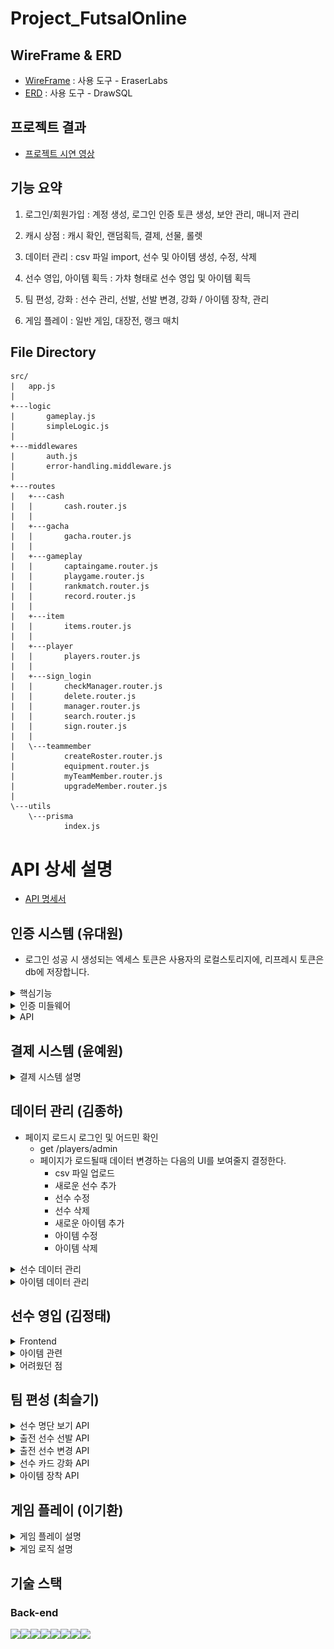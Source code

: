 # Project_FutsalOnline

## WireFrame & ERD

- [WireFrame](https://app.eraser.io/workspace/cdioGb7CKtexTN17OBz2?origin=share) : 사용 도구 - EraserLabs
- [ERD](https://drawsql.app/teams/wakelight/diagrams/project-football) : 사용 도구 - DrawSQL

## 프로젝트 결과

- [프로젝트 시연 영상](https://youtu.be/7OGUQYB3zlk)

## 기능 요약

1. 로그인/회원가입 : 계정 생성, 로그인 인증 토큰 생성, 보안 관리, 매니저 관리

2. 캐시 상점 : 캐시 확인, 랜덤획득, 결제, 선물, 롤렛

3. 데이터 관리 : csv 파일 import, 선수 및 아이템 생성, 수정, 삭제

4. 선수 영입, 아이템 획득 : 가챠 형태로 선수 영입 및 아이템 획득

5. 팀 편성, 강화 : 선수 관리, 선발, 선발 변경, 강화 / 아이템 장착, 관리

6. 게임 플레이 : 일반 게임, 대장전, 랭크 매치

## File Directory

```
src/
|   app.js
|
+---logic
|       gameplay.js
|       simpleLogic.js
|
+---middlewares
|       auth.js
|       error-handling.middleware.js
|
+---routes
|   +---cash
|   |       cash.router.js
|   |
|   +---gacha
|   |       gacha.router.js
|   |
|   +---gameplay
|   |       captaingame.router.js
|   |       playgame.router.js
|   |       rankmatch.router.js
|   |       record.router.js
|   |
|   +---item
|   |       items.router.js
|   |
|   +---player
|   |       players.router.js
|   |
|   +---sign_login
|   |       checkManager.router.js
|   |       delete.router.js
|   |       manager.router.js
|   |       search.router.js
|   |       sign.router.js
|   |
|   \---teammember
|           createRoster.router.js
|           equipment.router.js
|           myTeamMember.router.js
|           upgradeMember.router.js
|
\---utils
    \---prisma
            index.js
```

# API 상세 설명

- [API 명세서](https://teamsparta.notion.site/1532dc3ef51481ce9290cdd86c0b4ca8?v=1532dc3ef51481a68387000c348a65e8)

## 인증 시스템 (유대원)

- 로그인 성공 시 생성되는 엑세스 토큰은 사용자의 로컬스토리지에, 리프레시 토큰은 db에 저장합니다.

<details>
<summary>핵심기능</summary>

- 사용자 회원가입 및 로그인 로그인 시 발행되는 토큰을 통해 인증 및 인가 진행 db에 저장된 리프레시 토큰을 통한 엑세스 토큰 재발행 사용자 개인 계정에 귀속되는 매니저 생성, 조회기능

</details>

<details>
<summary>인증 미들웨어</summary>

1. 엑세스 토큰이 유효할 때

    - jwt.verify를 통해 엑세스 토큰의 유효성을 검사합니다.
    - 유효한 경우 accountid를 조건으로, prisma.findFirst()를 통해 사용자 정보를 조회합니다.
    - 계정정보를 req.account에 저장하여 이후 API에서 사용할 수 있습니다.

2. 엑세스 토큰이 만료되었을 때

    - 만료된 토큰이 아닌 이메일 정보 헤더의 이메일을 통해 accountid를 도출합니다. 도출한 accountid로 db의 리프레시 토큰을 검증합니다.

3. 리프레시 토큰이 유효한 경우

    - 검증 후 새로운 엑세스 토큰을 생성합니다 계정정보를 req.account에 저장하여 이후 API에서 사용하고, 클라이언트 로컬저장소에 새로운 엑세스 토큰을 전달합니다.
    - 사용자 입장에서는 로그인 없이 요청-전달 과정이 진행됩니다.

4. 리프레시 토큰이 만료된 경우

    - 사용자가 다시 로그인하여 리프레시 토큰을 새로 생성해야합니다.

</details>

<details>
<summary>API</summary>

- 회원가입, 로그인 API

    - 회원가입 요청 시 서버로 전달된 정보에 대한 유효성을 검증하여 상태에 맞는 메시지를 클라이언트에 전달합니다.
    - (이메일(id) 형식, 비밀번호 길이 등등) 검증 완료 시 db에 accountid를 순서대로 할당하여 저장합니다.
    - 로그인 요청 시 서버로 전달된 이메일, 비밀번호를 통해 db의 정보와 비교합니다. 로그인에 성공하면 엑세스토큰을 클라이언트에 전달하고, 리프레시 토큰을 db에 저장합니다.

- 매니저 생성 API

    - 매니저 생성 요청 시 서버로 전달된 닉네임의 중복 여부를 검증하고 인증 미들웨어에서 인증을 성공하여 전달받은 req.account에서 계정정보를 가져옵니다.
    - 계정정보를 통해 매니저의 존재 유무를 확인하고, 없다면 입력한 닉네임, 기본 캐쉬, 기본 레이팅을 적용한 매니저를 생성합니다.(매니저는 계정당 1개만 생성할 수 있습니다)

- 랭킹 조회 API
    - db에 존재하는 모든 매니저를 레이팅 내림차순으로 정렬합니다.

</details>

## 결제 시스템 (윤예원)

<details>
<summary>결제 시스템 설명</summary>

- 로그인을 통해 토큰을 발급받은 후에 사용할 수 있습니다.
- Lucky캐시API
    - 랜덤으로 20~220 사이의 캐시를 지급합니다.
- 캐시 구매API
    - 비밀번호와 구매하려는 캐시를 입력하면 구매됩니다.
    - 캐시 컬럼을 INT로 만들어서 1~21억사이의 캐시를 수배할 수 있게 만들었습니다.
- 캐시 조회API
    - 본인의 캐시만 조회 가능합니다.
- 다른 유저에게 캐시 선물API
    - 수신자 이메일, 선물캐시량, 비밀번호를 입력 받아 송금합니다.
    - 선물캐시량 + 수신자의 현재 캐시량이 2147483640(int 한계)이 넘거나 수신자의 보유캐시보다 큰 값을 선물하려 할 때 정정 을 요구하는 에러처리를 추가했습니다.
- 돈 불리기 ( 행운의 룰렛)API
    - 룰렛을 돌려 배팅한 캐시의 n배의 캐시를 돌려받습니다.

</details>

## 데이터 관리 (김종하)

- 페이지 로드시 로그인 및 어드민 확인
    - get /players/admin
    - 페이지가 로드될때 데이터 변경하는 다음의 UI를 보여줄지 결정한다.
        - csv 파일 업로드
        - 새로운 선수 추가
        - 선수 수정
        - 선수 삭제
        - 새로운 아이템 추가
        - 아이템 수정
        - 아이템 삭제

<details>
<summary>선수 데이터 관리</summary>

![](attachment/playerdatafront.png)</br>

- 선수 목록 조회
    - get ./api/players
    - 로그인 여부 상관없이 전체 선수 목록 조회
- 선수 상세 조회
    - get ./api/players/playerId
    - 입력된 선수 id에 따라서 데이터 조회
- csv 파일 업로드
    - 어드민 계정 로그인시에만 표시
    - post ./api/players/csv
    - 파일 선택을 눌러 csv 파일을 선택하고 업로드를 눌러 데이터베이스에 추가
    - 예시 파일 [player](attachment/CSVfiles/england-premier-league-players-2018-to-2019-stats.csv)
- 새로운 선수 추가
    - ![](attachment/createPlayer.png)</br>
    - 어드민 계정 로그인시에만 표시
    - post ./api/players
    - 데이터를 입력후 추가를 눌러 추가
- 선수 수정
    - ![](attachment/alterPlayer.png)</br>
    - 어드민 계정 로그인시에만 표시
    - post ./api/players/playerId
    - 데이터를 입력후 수정을 눌러 수정
- 선수 삭제
    - ![](attachment/deletePlayer.png)</br>
    - 어드민 계정 로그인시에만 표시
    - delete ./api/players/playerId
    - 선수 ID를 입력하고 삭제를 눌러 삭제

</details>

<details>
<summary>아이템 데이터 관리</summary>

![](attachment/itemdatafront.png)</br>

- 아이템 목록 조회
    - get ./api/items
    - 로그인 여부 상관없이 전체 아이템 목록 조회
- 아이템 상세 조회
    - get ./api/items/itemId
    - 입력된 아이템 id에 따라서 데이터 조회
- csv 파일 업로드
    - 어드민 계정 로그인시에만 표시
    - post ./api/items/csv
    - 파일 선택을 눌러 csv 파일을 선택하고 업로드를 눌러 데이터베이스에 추가
    - 예시 파일 [item](attachment/CSVfiles/item.csv)
- 새로운 아이템 추가
    - ![](attachment/createItem.png)</br>
    - 어드민 계정 로그인시에만 표시
    - post ./api/items
    - 데이터를 입력후 추가를 눌러 추가
- 아이템 수정
    - ![](attachment/alterItem.png)</br>
    - 어드민 계정 로그인시에만 표시
    - post ./api/items/itemId
    - 데이터를 입력후 수정을 눌러 수정
- 아이템 삭제
    - ![](attachment/deleteItem.png)</br>
    - 어드민 계정 로그인시에만 표시
    - delete ./api/items/itemId
    - 아이템 ID를 입력하고 삭제를 눌러 삭제

</details>

## 선수 영입 (김정태)

<details>
<summary>Frontend</summary>

![메인 화면](/attachment/tj0.png)

- 우리팀의 메인 화면!!!
- 주소를 입력하면 가장 먼저 보이는 화면입니다.
- 풋살이라는 장르 컨셉에 맞춰 배경에 축구영상을 배치하였습니다.

![아이템 뽑기 화면](/attachment/tj1.png)

- 버튼을 누르면 서버로부터 결과물을 받아옵니다.
- 서버에서 전송된 정보를 바탕으로 애니메이션 후 출력합니다.

![선수 영입 화면](/attachment/tj2.png)

- 해당 기능도 아이템과 마찬가지로 진행됩니다.

![선수 확인 화면](/attachment/tj3.png)

- 선수 클릭시 자세한 내용을 볼 수 있습니다.

</details>

<details>
<summary>아이템 관련</summary>

### 아이템 관련

- **아이템 가챠**: 프론트 제작이 완료되었습니다. 사용자들이 아이템을 획득할 수 있도록 인터페이스를 구성하였습니다.
- **아이템 리스트 확인**: 현재 프론트가 구현되어 있지 않습니다. 향후 개발 계획에 포함될 예정입니다.
- **선수 가챠**: 프론트 제작이 완료되었습니다. 선수 아이템을 획득할 수 있는 기능이 추가되었습니다.
- **단일 선수 정보 조회**: 프론트 제작이 완료되어, 사용자가 특정 선수의 정보를 쉽게 조회할 수 있도록 하였습니다.

### 어려움 및 도전 과제

</details>

<details>
<summary>어려웠던 점</summary>

#### 강력한 어려움

프로젝트 진행 중 여러 가지 강력한 어려움이 있었습니다.

- 번아웃의 경지에 이르러 작업의 압박이 상당했습니다.
- 프론트가 필요하다고 느낄 때마다 불안감이 커졌습니다.
- 인가 인증을 거쳐야만 제 코드를 실행할 수 있다는 제약이 있었습니다.
- 인가 인증이 실패했을 때는 작업이 중단되는 상황이 발생했습니다.
- 프리즈마에서 오류가 발생했을 때 주변에서 잘 된다고 하여 혼란스러웠습니다.
- 프리즈마의 데이터를 가져왔으나 저만 오류가 발생하여 스트레스를 받았습니다.
- 깃에서 충돌이 발생했을 때 어떤 부분이 변경되었는지 알 수 없어 매우 난감했습니다.
- 다른 파일을 Merge 한 이후에 잘 되다가 갑자기 오류가 발생했을 때 모듈을 삭제하고 재설치하면 문제가 해결되기도 했습니다.
- VSC를 나갔다가 다시 들어오면 문제가 해결되는 경우도 많았습니다.
- 실행이 안 된다고 팀원에게 말했을 때, 팀원이 볼 때 갑자기 실행이 잘 되는 상황도 있었습니다.
- 오류가 발생할 때마다 모듈을 삭제하고 다시 설치하며 VSC를 껐다 켜고
- 프리즈마 데이터를 불러오고
- 다른 팀원의 최신 브랜치를 병합하는 과정을 반복했습니다.

#### 중간의 어려움

현재 중간 단계에서 느끼는 어려움도 있었습니다.

- 반복적인 작업(노가다)이 많아 체력적으로 힘든 상황입니다.
- JavaScript 코드 스타일에 적응하는 데 시간이 걸리고 있어, 이 부분에서 다소 느린 진행 속도를 느끼고 있습니다.

결과

- 무엇 보다 깃 충돌 데이터 충돌 의 경험과 해당 충돌을 해결하는 과정이 가장 좋았습니다!!

</details>

## 팀 편성 (최슬기)

<details>
<summary>선수 명단 보기 API</summary>

- 보유한 선수 카드를 볼 수 있는 API입니다.</br>
- managerId 입력을 통해 선수들의 스탯을 확인하고 출전 선수로 선발할 수 있으며,</br>
  강화가 가능한 경우엔 강화 또한 진행할 수 있습니다.</br></br>

→ API 테스트 예시(서로 다른 테스트 테이블에서 진행)</br>
![](attachment/966dce4f3fc4195dcdfe96995d74d301.png)</br>
![](attachment/f2b40649e081b7320bfe9c8537d88af1.png)</br></br>

→ 프론트엔드 구현</br>
![image](https://github.com/user-attachments/assets/f39382a8-2baf-451a-84d8-d2ab8ef09900)

</details>

<details>
<summary>출전 선수 선발 API</summary>

- 게임에 출전하게 될 선수를 teamMemberId를 입력 받아 선발하는 API입니다.</br>
- 반드시 세 명의 Id를 입력받을 수 있게끔 유효성 검사를 넣어두었습니다. 세 명의 스탯을 DB를 통해 읽어와서 예상 점수 또한 확인할 수 있습니다.</br></br>

→ API 테스트 예시(서로 다른 테스트 테이블에서 진행)</br>
![](attachment/376ff047843bb27ef64f444157dd7c4b.png)</br>
![](attachment/738f274af3fb13fb08c469a17f6de6fb.png)</br></br>

→ 프론트엔드 구현</br>
![image](https://github.com/user-attachments/assets/0c102a8a-b78f-4aff-a75f-97c9416179ea)

</details>

<details>
<summary>출전 선수 변경 API</summary>

- 출전 선수 중 한 명을 다른 선수와 교체할 수 있는 API입니다.</br></br>

→ API 테스트 예시</br>
![](attachment/22a65d3c997e8cfac133febb9c6b78cf.png)</br>
1, 4, 5번 선수를 선발하고</br>
![](attachment/b6820ac2e735fb0b361154d32af4658f.png)</br>
1번 선수를 3번 선수로 변경하면 다음과 같은 결과를 반환받을 수 있습니다.</br>
![](attachment/f57bfec6ab0d5762d0389d4f51912bdc.png)</br>
isSelected의 값이 제대로 변경된 모습을 DB를 통해서도 확인할 수 있습니다.</br>

→ 프론트엔드 구현</br>
![image](https://github.com/user-attachments/assets/e512074b-c25e-4425-96d2-f11e062f6b65)

</details>

<details>
<summary>선수 카드 강화 API</summary>

- Manager가 보유한 선수 카드는 강화가 가능합니다. </br>
- 이를 위해선 (1)강화를 진행하려는 카드와 (2)강화의 재료로 쓰일 카드를 각각 선택해야합니다. </br>
- 이 두 장의 카드는 같은 playerId를 가지고 있어야 하며(같은 종류), 같은 등급이어야 합니다. </br>
- 성공하면 upgrade 수치가 상승하여, 팀의 예상점수 계산 시 해당 값이 반영됩니다. </br>
- 그러나 실패하게 되면 (1)번 카드의 등급이 현재 등급 미만의 랜덤한 등급으로 하락합니다.</br>

- 강화 로직
  → 강화 확률 = 1 / ((선수 등급) / 2 + 1) \* 100 (%)</br></br>

```javascript
await prisma.$transaction(
    async (tx) => {
        // (1) 강화 확률 구하기 위해 랜덤 밸류를 생성하고 비교합니다.
        const probability = (1 / ((playerUpgrades[0] * 1) / 2 + 1)) * 100;
        const randomValue = Math.floor(Math.random() * 101); // 0이상 100이하의 랜덤한 정수 뽑기

        // (2) 강화가 실패했을 때
        if (randomValue > probability) {
            // 등급 하락
            const randomGrade = Math.floor(Math.random() * playerUpgrades[0]); // 0 이상 기존 등급 미만의 랜덤한 등급
            await tx.teamMember.update({
                where: {
                    managerId: managerId.managerId,
                    teamMemberId: memberIds[0],
                },
                data: {
                    upgrade: randomGrade,
                },
            });
            // 재료 카드 파괴
            await tx.teamMember.delete({
                where: {
                    managerId: managerId.managerId,
                    teamMemberId: memberIds[1],
                },
            });
            const degradedMember = await tx.player.findFirst({
                where: {
                    playerId: playerIds[0],
                },
                select: {
                    name: true,
                    club: true,
                },
            });
            const degradedNumber = await tx.teamMember.findFirst({
                where: {
                    teamMemberId: memberIds[0],
                },
                select: {
                    upgrade: true,
                },
            });

            return res.status(200).json({
                message: '강화에 실패하였습니다. 재료 카드가 파괴되었습니다.',
                degradedMember,
                degradedNumber,
            });
        }

        // (2) 강화가 성공했을 때
        await tx.teamMember.update({
            where: {
                teamMemberId: memberIds[0],
            },
            data: {
                upgrade: { increment: 1 },
            },
        });
        // 재료 카드 소모
        await tx.teamMember.delete({
            where: {
                teamMemberId: memberIds[1],
            },
        });
        const upgradedMember = await tx.player.findFirst({
            where: {
                playerId: playerIds[0],
            },
            select: {
                name: true,
                club: true,
            },
        });
        const upgradedNumber = await tx.teamMember.findFirst({
            where: {
                teamMemberId: memberIds[0],
            },
            select: {
                upgrade: true,
            },
        });

        return res.status(200).json({
            message: '강화에 성공하였습니다. 재료 카드가 소모되었습니다.',
            upgradedMember,
            upgradedNumber,
        });
    },
    {
        isolationLevel: Prisma.TransactionIsolationLevel.ReadCommitted,
    }
);
```

→ API 테스트 예시 - 강화 성공</br>
![](attachment/1ec29a645ee76befe55cc6224cc2109e.png)</br>
3번 계정이 49번과 43번 멤버를 소유하고 있습니다. 둘은 같은 종류/같은 등급의 선수입니다. 두 장의 선수 카드를 강화 API에 바쳐보겠습니다.</br>

![](attachment/82aaf59f973878610763db074279c8a5.png)</br>
결과는 성공!(등급이 0일 때 확률은 100퍼센트)</br>

![](attachment/1c158aba3e9643253fccd219516a3f14.png)</br>
49번의 upgrade 수치가 상승하고 43번이 사라진 것을 확인할 수 있습니다.

→ API 테스트 예시 - 강화 실패</br>

![](attachment/Pasted%20image%2020241204123529.png)</br>
실패한 예시를 보여드리기 위해 등급이 1 올라간 두 카드(49번, 50번)를 준비했습니다.</br>

![](attachment/Pasted%20image%2020241204123552.png)</br>
Insomnia로 API를 실행한 결과, 강화에 실패한 모습</br>
만약, 로직이 제대로 구현이 되어 있다면 강화 대상 카드였던 49번은 1 등급 미만의 카드로 강등당해야 하며, 50번 카드는 테이블에서 사라져야 합니다.</br>

![](attachment/Pasted%20image%2020241204123822.png)</br>
예상한 것처럼 선수 카드가 강등되고 사라진 모습을 확인할 수 있었습니다.</br>

→ 프론트엔드 구현</br>
![image](https://github.com/user-attachments/assets/e84677d3-2501-480a-a12b-375ad010428f)

</details>

<details>
<summary>아이템 장착 API</summary>
사용자의 아이템을 조회하는 API와 아이템을 장착하는 API를 이용하여 선수별로 아이템을 장착할 수 있는 프론트엔드를 구현했습니다.</br></br>

→ 프론트엔드 구현</br>
![image](https://github.com/user-attachments/assets/a7544514-564c-47d3-abfa-864dbc3b235f)
![image](https://github.com/user-attachments/assets/746ea4ef-dd16-44fd-9fda-94a5e76326cb)

</details>

## 게임 플레이 (이기환)

<details>
<summary>게임 플레이 설명</summary>

- 일반 매치, 대장전, 랭킹전으로 3가지의 플레이 방법이 있습니다

1. 일반 매치 :

    - 상대방 Id를 선택할 수 있습니다.
      (단, 상대방의 Id만 입력할 수 있을 뿐 상대방의 전투력 데이터는 알 수 없습니다.)
    - 선택된 3명의 능력치를 합산 후 비교합니다.
    - 사용자 선수와 상대방 선수의 합산 능력치를 비교했을 때 승률을 계산합니다
    - randomFactor라는 0~1까지 랜덤 수와 승률을 비교하여 게임의 승/패/무를 결정합니다.
    - 결과를 출력하고 전적을 Ranking, Record 테이블에 저장합니다.

2. 대장전 :

    - 3명의 선수의 순서를 정하여 상대방이 선택한 선수와 순서대로 각 선수 개인의
      능력치를 비교합니다.
    - 상대방의 Id를 지정할 수 있으며 승리 조건은 3판 2선으로 2개의 선수의 능력치가 해당 배열의 선수의 능력치보다 높아야 합니다
    - 결과에 대한 내용을 Ranking, Record 테이블에 저장합니다.

3. 랭크 매치 :

    - 선택한 선수들로 3:3 풋살 시뮬레이션을 진행합니다.
    - 랭크 매치는 정해진 레이팅 범위에 따라서 랜덤 매칭으로 진행됩니다
    - 골을 넣는 확률이 존재하고 선수의 능력치로 확률이 계산됩니다.
    - 능력치가 높은 선수가 골을 넣었을 경우 게임이 종료됩니다.
    - 결과를 출력하고 전적을 Ranking, Record 테이블에 저장합니다.

</details>

<details>
<summary>게임 로직 설명</summary>

<details>
<summary>1. 일반 매치 게임</summary>

### 로직 설명

1. calculateTeamPower(selectedPlayers)
    - 선택된 선수들의 전체 전투력을 계산합니다.
    - 각 선수의 능력치, 강화 수준, 장비를 고려하여 개별 전투력을 계산한 후 합산합니다.
2. generateOpponentPower(playerPower)
    - 상대방의 전투력을 생성합니다.
    - 플레이어 전투력의 80%에서 120% 사이의 랜덤한 값을 반환합니다.
3. determineWinner(myPower, opponentPower)
    - 승패를 결정합니다.
    - 전투력 차이에 따른 기본 승률을 계산하고, 랜덤 요소를 추가하여 최종 결과를 .결정합니다
4. calculatePlayerPower(player, upgrade, equipment)
    - 개별 선수의 전투력을 계산합니다.
    - 선수의 기본 능력치, 강화 수준, 장비 보너스를 고려합니다.
5. updateGameResult(managerId, gameResult)
    - 게임 결과를 데이터베이스에 저장합니다.
    - 매니저의 레이팅, 랭킹 정보, 전적을 업데이트를 진행합니다.

### 게임 진행 예시

1. 팀 전투력 계산:

```
예를 들어, 3명의 선수가 있다고 가정했을 때,
- 선수1: 속도 80, 골 결정력 85, 슛 파워 75, 수비력 70, 체력 90
- 선수2: 속도 75, 골 결정력 80, 슛 파워 85, 수비력 75, 체력 85
- 선수3: 속도 85, 골 결정력 70, 슛 파워 80, 수비력 85, 체력 80
각 선수의 전투력을 계산하면:
- 선수1: (80 * 1.2) + (85 * 1.5) + (75 * 1.3) + (70 * 1.1) + (90 * 1.0) = 445.5
- 선수2: (75 * 1.2) + (80 * 1.5) + (85 * 1.3) + (75 * 1.1) + (85 * 1.0) = 445.5
- 선수3: (85 * 1.2) + (70 * 1.5) + (80 * 1.3) + (85 * 1.1) + (80 * 1.0) = 442.5
- 총 팀 전투력: 445.5 + 445.5 + 442.5 = 1333.5
```

2. 상대방 전투력 생성:

```
- 플레이어 팀 전투력이 1333.5라면, 상대방 전투력은 1066.8(80%)에서 1600.2(120%) 사이의 랜덤한 값이 됩니다.
예: 1400
```

3. 승패 결정:

```
- 전투력 차이: 1333.5 - 1400 = -66.5
- 기본 승률: 0.5 + (-66.5 / (1333.5 + 1400)) * 0.5 ≈ 0.4881 (48.81%)
- 랜덤 요소 (0~1 사이의 값): 예를 들어 0.6
- 결과: 0.6 > 0.4881이므로 패배
```

4. 결과 저장:

```
- 매니저의 레이팅 1점 감소
- 랭킹 테이블의 패배 횟수 1 증가
- 전적 테이블에 패배 기록 추가
```

</details>

<details>
<summary>2. 대장전</summary>

### 로직 설명

1. 라운드마다 각 선수가 배열에 입력된 순서대로 상대방 선수와 능력치 비교합니다.
2. 'calculatePlayerPower' 함수를 사용하여 상대방 선수의 능력치를 계산합니다.
3. 사용자 선수와 상대방 선수의 능력치를 비교하여 승패를 결정합니다.

### 작동 예시

```javascript
gameSession.selectedPlayers = [
    { playerId: 1, power: 100, name: 'A', upgrade: 1 },
    { playerId: 2, power: 90, name: 'B', upgrade: 0 },
    { playerId: 3, power: 110, name: 'C', upgrade: 2 },
];

opponentPlayers = [
    { player: { playerId: 4, name: 'X' }, upgrade: 1 },
    { player: { playerId: 5, name: 'Y' }, upgrade: 2 },
    { player: { playerId: 6, name: 'Z' }, upgrade: 0 },
];

// 가정: calculatePlayerPower 함수가 다음과 같이 결과를 반환한다고 가정
// calculatePlayerPower(opponentPlayers[0].player, 1) => 95
// calculatePlayerPower(opponentPlayers[1].player, 2) => 105
// calculatePlayerPower(opponentPlayers[2].player, 0) => 100
```

- 사용자 1번째 선수와 상대방 1번째 선수 비교 - 승리
- 사용자 2번째 선수와 상대방 2번째 선수 비교 - 패배
- 사용자 3번째 선수와 상대방 3번째 선수 비교 - 승리
- 3 round 중 2 round 승리로 승리를 기록합니다

```javascript
matches = [
    {
        round: 1,
        myPlayer: { playerId: 1, power: 100, name: 'A', upgrade: 1 },
        opponentPlayer: { playerId: 4, power: 95, name: 'X', upgrade: 1 },
        result: '승리',
    },
    {
        round: 2,
        myPlayer: { playerId: 2, power: 90, name: 'B', upgrade: 0 },
        opponentPlayer: { playerId: 5, power: 105, name: 'Y', upgrade: 2 },
        result: '패배',
    },
    {
        round: 3,
        myPlayer: { playerId: 3, power: 110, name: 'C', upgrade: 2 },
        opponentPlayer: { playerId: 6, power: 100, name: 'Z', upgrade: 0 },
        result: '승리',
    },
];
```

</details>

<details>
<summary>3. 랭크 매치 게임</summary>

### 로직 설명

1. 초기 설정

- myScore와 opponentScore는 각 팀의 득점을 추적합니다.
- matchLog 배열은 경기 진행 상황을 기록합니다.

2. playRound 함수

- 이 함수는 한 라운드의 경기를 시뮬레이션합니다.
- 모든 선수(myPlayers와 opponentPlayers)를 능력치(power) 기준으로 내림차순 정렬합니다.
- 정렬된 선수들을 순회하며 각 선수의 득점 가능성을 계산합니다.
  득점 확률 계산

3. goalProbability = player.power / 1000로 계산됩니다.

- 예를 들어, 선수의 power가 500이면 득점 확률은 50%입니다.

4. 득점 시뮬레이션

- Math.random() < goalProbability를 통해 실제 득점 여부를 결정합니다.
- 득점 시 해당 팀의 점수를 증가시키고 로그에 기록합니다.

5. 경기 종료 조건

- 한 팀이 득점하여 동점이 깨지면 해당 라운드를 종료합니다.

### 작동 예시

```javascript
const myPlayers = [
    { name: 'A', power: 600 },
    { name: 'B', power: 450 },
    { name: 'C', power: 300 },
];

const opponentPlayers = [
    { name: 'X', power: 550 },
    { name: 'Y', power: 500 },
    { name: 'Z', power: 400 },
];
```

1. 선수 정렬

- 정렬 후 순서: A(600), X(550), Y(500), B(450), Z(400), C(300)

2. 첫 라운드 시뮬레이션

- A의 득점 확률: 60%, X의 득점 확률: 55%, Y의 득점 확률: 50% ...
- 가정: A가 득점에 성공했다면

```
myScore: 1
opponentScore: 0
matchLog: ["A이(가) 골을 넣었습니다!"]
```

3. 추가 라운드

- 동점이 될 때까지 라운드를 반복합니다.
- 예를 들어, 다음 라운드에서 X가 득점하면 동점이 되어 계속 진행됩니다.

4. 경기 종료

- 최종적으로 한 팀이 앞서게 되면 경기가 종료됩니다.

</details>

</details>

## 기술 스택

### Back-end

<img src="https://img.shields.io/badge/javascript-F7DF1E?style=for-the-badge&logo=javascript&logoColor=black"><img src="https://img.shields.io/badge/mysql-4479A1?style=for-the-badge&logo=mysql&logoColor=white"><img src="https://img.shields.io/badge/node.js-339933?style=for-the-badge&logo=Node.js&logoColor=white"><img src="https://img.shields.io/badge/express-000000?style=for-the-badge&logo=express&logoColor=white"><img src="https://img.shields.io/badge/git-F05032?style=for-the-badge&logo=git&logoColor=white"><img src="https://img.shields.io/badge/prisma-2D3748?style=for-the-badge&logo=prisma&logoColor=white"><img src="https://img.shields.io/badge/yarn-2C8EBB?style=for-the-badge&logo=yarn&logoColor=white"><img src="https://img.shields.io/badge/.env-0D47A1?style=for-the-badge&logo=.env&logoColor=white">
